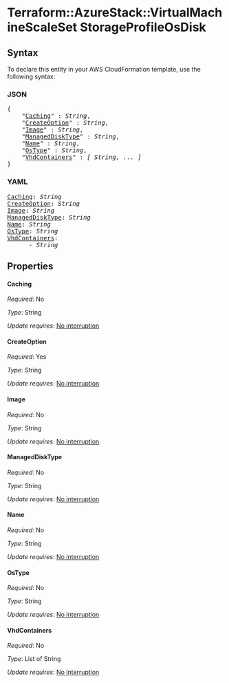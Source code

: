 # Terraform::AzureStack::VirtualMachineScaleSet StorageProfileOsDisk

## Syntax

To declare this entity in your AWS CloudFormation template, use the following syntax:

### JSON

<pre>
{
    "<a href="#caching" title="Caching">Caching</a>" : <i>String</i>,
    "<a href="#createoption" title="CreateOption">CreateOption</a>" : <i>String</i>,
    "<a href="#image" title="Image">Image</a>" : <i>String</i>,
    "<a href="#manageddisktype" title="ManagedDiskType">ManagedDiskType</a>" : <i>String</i>,
    "<a href="#name" title="Name">Name</a>" : <i>String</i>,
    "<a href="#ostype" title="OsType">OsType</a>" : <i>String</i>,
    "<a href="#vhdcontainers" title="VhdContainers">VhdContainers</a>" : <i>[ String, ... ]</i>
}
</pre>

### YAML

<pre>
<a href="#caching" title="Caching">Caching</a>: <i>String</i>
<a href="#createoption" title="CreateOption">CreateOption</a>: <i>String</i>
<a href="#image" title="Image">Image</a>: <i>String</i>
<a href="#manageddisktype" title="ManagedDiskType">ManagedDiskType</a>: <i>String</i>
<a href="#name" title="Name">Name</a>: <i>String</i>
<a href="#ostype" title="OsType">OsType</a>: <i>String</i>
<a href="#vhdcontainers" title="VhdContainers">VhdContainers</a>: <i>
      - String</i>
</pre>

## Properties

#### Caching

_Required_: No

_Type_: String

_Update requires_: [No interruption](https://docs.aws.amazon.com/AWSCloudFormation/latest/UserGuide/using-cfn-updating-stacks-update-behaviors.html#update-no-interrupt)

#### CreateOption

_Required_: Yes

_Type_: String

_Update requires_: [No interruption](https://docs.aws.amazon.com/AWSCloudFormation/latest/UserGuide/using-cfn-updating-stacks-update-behaviors.html#update-no-interrupt)

#### Image

_Required_: No

_Type_: String

_Update requires_: [No interruption](https://docs.aws.amazon.com/AWSCloudFormation/latest/UserGuide/using-cfn-updating-stacks-update-behaviors.html#update-no-interrupt)

#### ManagedDiskType

_Required_: No

_Type_: String

_Update requires_: [No interruption](https://docs.aws.amazon.com/AWSCloudFormation/latest/UserGuide/using-cfn-updating-stacks-update-behaviors.html#update-no-interrupt)

#### Name

_Required_: No

_Type_: String

_Update requires_: [No interruption](https://docs.aws.amazon.com/AWSCloudFormation/latest/UserGuide/using-cfn-updating-stacks-update-behaviors.html#update-no-interrupt)

#### OsType

_Required_: No

_Type_: String

_Update requires_: [No interruption](https://docs.aws.amazon.com/AWSCloudFormation/latest/UserGuide/using-cfn-updating-stacks-update-behaviors.html#update-no-interrupt)

#### VhdContainers

_Required_: No

_Type_: List of String

_Update requires_: [No interruption](https://docs.aws.amazon.com/AWSCloudFormation/latest/UserGuide/using-cfn-updating-stacks-update-behaviors.html#update-no-interrupt)

